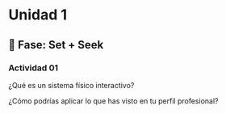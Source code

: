 # Unidad 1

## 🔎 Fase: Set + Seek

### Actividad 01

¿Qué es un sistema físico interactivo? 

¿Cómo podrías aplicar lo que has visto en tu perfil profesional?
